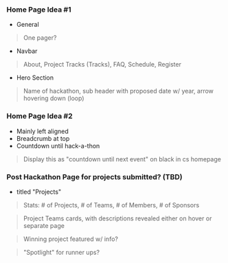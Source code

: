 ### Home Page Idea #1
- General
> One pager?

- Navbar
> About, Project Tracks (Tracks), FAQ, Schedule, Register

- Hero Section
> Name of hackathon, sub header with proposed date w/ year, arrow hovering down (loop)

### Home Page Idea #2
- Mainly left aligned
- Breadcrumb at top
- Countdown until hack-a-thon
> Display this as "countdown until next event" on black in cs homepage

### Post Hackathon Page for projects submitted? (TBD)
- titled "Projects"
> Stats: # of Projects, # of Teams, # of Members, # of Sponsors

> Project Teams cards, with descriptions revealed either on hover or separate page

>  Winning project featured w/ info?

>  "Spotlight" for runner ups?
